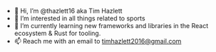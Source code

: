 - 👋 Hi, I’m @thazlett16 aka Tim Hazlett
- 👀 I’m interested in all things related to sports
- 🌱 I’m currently learning new frameworks and libraries in the React ecosystem & Rust for tooling.
- 📫 Reach me with an email to timhazlett2016@gmail.com

<!---
thazlett16/thazlett16 is a ✨ special ✨ repository because its `README.md` (this file) appears on your GitHub profile.
You can click the Preview link to take a look at your changes.
--->
